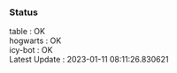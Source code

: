 ### Status


table : OK  
hogwarts : OK  
icy-bot : OK  
Latest Update : 2023-01-11 08:11:26.830621
